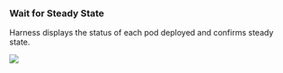 ### Wait for Steady State

Harness displays the status of each pod deployed and confirms steady state.

![](./static/create-a-kubernetes-canary-deployment-08.png)
